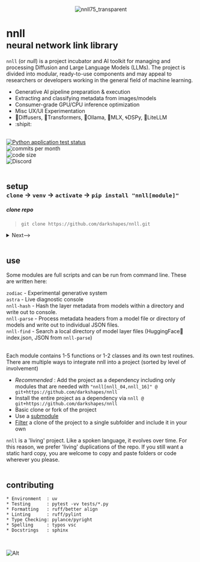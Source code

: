 <div align="center">

![nnll75_transparent](https://github.com/user-attachments/assets/de8c1a49-4695-4c4b-b7c4-29fba483a65d)</div>
# nnll <br><sub>neural network link library</sub>

`nnll` (or <em>null</em>) is a project incubator and AI toolkit for managing and processing Diffusion and Large Language Models (LLMs). The project is divided into modular, ready-to-use components and may appeal to researchers or developers working in the general field of machine learning.

* Generative AI pipeline preparation & execution
* Extracting and classifying metadata from images/models
* Consumer-grade GPU/CPU inference optimization
* Misc UX/UI Experimentation
* 🧨Diffusers, 🤗Transformers, 🦙Ollama, 🍏MLX, 🌀DSPy, 🚅LiteLLM
* :shipit: <br><br>

[![Python application test status](https://github.com/darkshapes/nnll/actions/workflows/python-app.yml/badge.svg)](https://github.com/darkshapes/nnll/actions/workflows/python-app.yml) <br>
![commits per month](https://img.shields.io/github/commit-activity/m/darkshapes/nnll?color=indigo)<br>
![code size](https://img.shields.io/github/languages/code-size/darkshapes/nnll?color=navy)<br>
![Discord](https://img.shields.io/discord/1266757128249675867?color=black)<br><br>

## setup <br> <sub>`clone` -> `venv` -> `activate` -> `pip install "nnll[module]"`<sub>
#####  clone repo
> ```
> git clone https://github.com/darkshapes/nnll.git
> ```

<details> <summary> <a>Next--></a></summary>

#####  create virtual environment
> ```
> python3 -m venv .venv_nnll
> ```

<details> <summary> <a>Next--></a></summary>

##### 3 (windows powershell) activate
> ```
> Set-ExecutionPolicy Bypass -Scope Process -Force; .venv_nnll\Scripts\Activate.ps1
> ```

##### 3 ( linux | macos) activate
> ```
> source .venv_nnll/bin/activate
> ```

<details> <summary> <a>Next--></a></summary>

##### 4 install
> - install the bare minimum:
> ```
> pip install -e nnll
> ```
> - install select packages:
> ```
> pip install -e "nnll[nnll_33,nnll_56]"
> ```
> - install all packages :
> ```
> pip install -e "nnll[dev]"
>```
##### Done.
</details></details></details><br>

## use
Some modules are full scripts and can be run from command line. These are written here:

`zodiac`        - Experimental generative system<br>
`astra`        - Live diagnostic console<br>
`nnll-hash`    - Hash the layer metadata from models within a directory and write out to console.<br>
`nnll-parse`   - Process metadata headers from a model file or directory of models and write out to individual JSON files.<br>
`nnll-find`    - Search a local directory of model layer files (HuggingFace🤗 index.json, JSON from `nnll-parse`)<br>
<br>

Each module contains 1-5 functions or 1-2 classes and its own test routines. There are multiple ways to integrate nnll into a project (sorted by level of involvement)

- *Recommended* : Add the project as a dependency including only modules that are needed with `"nnll[nnll_04,nnll_16]" @ git+https://github.com/darkshapes/nnll`
- Install the entire project as a dependency via `nnll @ git+https://github.com/darkshapes/nnll`
- Basic clone or fork of the project
-  Use a [submodule](https://github.blog/open-source/git/working-with-submodules/)
- [Filter](https://github.com/newren/git-filter-repo/) a clone of the project to a single subfolder and include it in your own


`nnll` is a 'living' project. Like a spoken language, it evolves over time. For this reason, we prefer 'living' duplications of the repo. If you still want a static hard copy, you are welcome to copy and paste folders or code wherever you please.<br><br>
## contributing
```
* Environment  : uv
* Testing      : pytest -vv tests/*.py
* Formatting   : ruff/better align
* Linting      : ruff/pylint
* Type Checking: pylance/pyright
* Spelling     : typos vsc
* Docstrings   : sphinx
```
<br>

![Alt](https://repobeats.axiom.co/api/embed/13fd2c53953a777ae8583f620fa8bd014baadef1.svg "Repobeats analytics image")